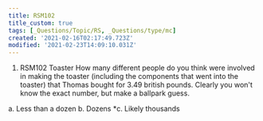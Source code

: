 ```yaml
---
title: RSM102
title_custom: true
tags: [_Questions/Topic/RS, _Questions/type/mc]
created: '2021-02-16T02:17:49.723Z'
modified: '2021-02-23T14:09:10.031Z'
---
```


1. RSM102 Toaster How many different people do you think were involved in making the toaster (including the components that went into the toaster) that Thomas bought for 3.49 british pounds.  Clearly you won't know the exact number, but make a ballpark guess.

a. Less than a dozen
b. Dozens
*c. Likely thousands



[^comment]: [Thomas Twaites Ted Talk Video]https://www.youtube.com/watch?v=5ODzO7Lz_pw
  No correctness points.
